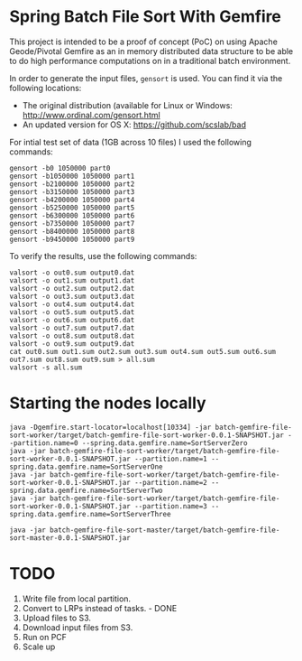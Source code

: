 # Spring Batch File Sort With Gemfire
This project is intended to be a proof of concept (PoC) on using Apache Geode/Pivotal Gemfire as an in memory distributed data structure to be able to do high performance computations on in a traditional batch environment.

In order to generate the input files, `gensort` is used.  You can find it via the following locations:
* The original distribution (available for Linux or Windows: http://www.ordinal.com/gensort.html
* An updated version for OS X: https://github.com/scslab/bad

For intial test set of data (1GB across 10 files) I used the following commands:
```
gensort -b0 1050000 part0
gensort -b1050000 1050000 part1
gensort -b2100000 1050000 part2
gensort -b3150000 1050000 part3
gensort -b4200000 1050000 part4
gensort -b5250000 1050000 part5
gensort -b6300000 1050000 part6
gensort -b7350000 1050000 part7
gensort -b8400000 1050000 part8
gensort -b9450000 1050000 part9
```

To verify the results, use the following commands:
```
valsort -o out0.sum output0.dat
valsort -o out1.sum output1.dat
valsort -o out2.sum output2.dat
valsort -o out3.sum output3.dat
valsort -o out4.sum output4.dat
valsort -o out5.sum output5.dat
valsort -o out6.sum output6.dat
valsort -o out7.sum output7.dat
valsort -o out8.sum output8.dat
valsort -o out9.sum output9.dat
cat out0.sum out1.sum out2.sum out3.sum out4.sum out5.sum out6.sum out7.sum out8.sum out9.sum > all.sum
valsort -s all.sum 
```

# Starting the nodes locally

```
java -Dgemfire.start-locator=localhost[10334] -jar batch-gemfire-file-sort-worker/target/batch-gemfire-file-sort-worker-0.0.1-SNAPSHOT.jar --partition.name=0 --spring.data.gemfire.name=SortServerZero
java -jar batch-gemfire-file-sort-worker/target/batch-gemfire-file-sort-worker-0.0.1-SNAPSHOT.jar --partition.name=1 --spring.data.gemfire.name=SortServerOne
java -jar batch-gemfire-file-sort-worker/target/batch-gemfire-file-sort-worker-0.0.1-SNAPSHOT.jar --partition.name=2 --spring.data.gemfire.name=SortServerTwo
java -jar batch-gemfire-file-sort-worker/target/batch-gemfire-file-sort-worker-0.0.1-SNAPSHOT.jar --partition.name=3 --spring.data.gemfire.name=SortServerThree

java -jar batch-gemfire-file-sort-master/target/batch-gemfire-file-sort-master-0.0.1-SNAPSHOT.jar
```

# TODO
1. Write file from local partition.
2. Convert to LRPs instead of tasks. - DONE
2. Upload files to S3.
3. Download input files from S3.
4. Run on PCF
5. Scale up
